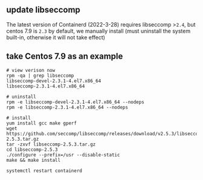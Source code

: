 ## update libseccomp

The latest version of Containerd (2022-3-28) requires libseccomp &gt;`2.4`, but centos 7.9 is `2.3` by default, we manually install (must uninstall the system built-in, otherwise it will not take effect)

## take Centos 7.9 as an example

```shell
# view verison now
rpm -qa | grep libseccomp
libseccomp-devel-2.3.1-4.el7.x86_64
libseccomp-2.3.1-4.el7.x86_64

# uninstall
rpm -e libseccomp-devel-2.3.1-4.el7.x86_64 --nodeps
rpm -e libseccomp-2.3.1-4.el7.x86_64 --nodeps

# install
yum install gcc make gperf
wget https://github.com/seccomp/libseccomp/releases/download/v2.5.3/libseccomp-2.5.3.tar.gz
tar -zxvf libseccomp-2.5.3.tar.gz
cd libseccomp-2.5.3
./configure --prefix=/usr --disable-static
make && make install

systemctl restart containerd
